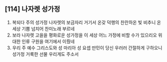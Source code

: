 ## [114] 나자렛 성가정

1) 복되다 주의 성가정 나자렛의 보금자리 거기서 온갖 덕행의 찬란하온 빛 비추니 온 세상 기쁨 넘치어 찬미노래 부르네
2) 보라 나자렛 고을을 평화로운 성가정을 이 세상 어느 가정에 비할 수가 있으리오 위대한 인류 구원을 여기에서 이뤘네
3) 우리 주 예수 그리스도와 성 마리아 성 요셉 만민이 당신 우러러 간절하게 구하오니 성가정 거룩한 선물 우리게도 주소서
